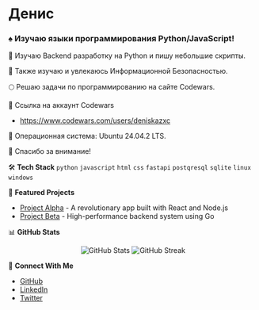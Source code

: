 # Денис
### ♠️ Изучаю языки программирования Python/JavaScript!

🐍 Изучаю Backend разработку на Python и пишу небольшие скрипты.

🌋 Также изучаю и увлекаюсь Информационной Безопасностью.

🌕 Решаю задачи по программированию на сайте Codewars.

🧊 Ссылка на аккаунт Codewars
- https://www.codewars.com/users/deniskazxc

🐧 Операционная система: Ubuntu 24.04.2 LTS.

🍒 Спасибо за внимание!

🛠️ **Tech Stack**
`python` `javascript` `html` `css`
`fastapi` `postqresql` `sqlite`
`linux` `windows`

🔭 **Featured Projects**
- [Project Alpha](https://github.com/johndoe/project-alpha) - A revolutionary app built with React and Node.js
- [Project Beta](https://github.com/johndoe/project-beta) - High-performance backend system using Go

📊 **GitHub Stats**
<p align="center">
  <img src="https://github-readme-stats.vercel.app/api?username=DenisPythoneer&show_icons=true&theme=dark" alt="GitHub Stats" />
  <img src="https://github-readme-streak-stats.herokuapp.com/?user=DenisPythoneer&theme=dark" alt="GitHub Streak" />
</p>

🤝 **Connect With Me**
- [GitHub](https://github.com/DenisPythoneer)
- [LinkedIn](https://linkedin.com/in/johndoe)
- [Twitter](https://twitter.com/johndoe)
